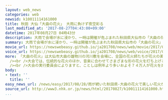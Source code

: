```yaml
---
layout: web_news
categories: web
newsid: k10011114161000
title: 秋田 大仙「大曲の花火」 大雨に負けず夜空彩る
last_modified_at: '2017-08-27T04:43:00+09:00'
datetime: 2017年08月27日 04時43分
description: 大雨で会場が水に浸かり、一時は開催が危ぶまれた秋田県大仙市の「大曲の花火」が２６日夜、予定どおりに行われ、全国の花火師たちが技を尽くした１万８０００発の花火が夜空を彩りました。
summary: 大雨で会場が水に浸かり、一時は開催が危ぶまれた秋田県大仙市の「大曲の花火」が２６日夜、予定どおりに行われ、全国の花火師たちが技を尽くした１万８０００発の花火が夜空を彩りました。
movie_url: https://newswebeasy.github.io/ja201708/news/web/movie/2017/08/28/k10011114161000.mp4
voice_url: https://newswebeasy.github.io/ja201708/news/web/voice/2017/08/28/k10011114161000.mp3
more: 「大曲の花火」は大仙市大曲の雄物川の河川敷を会場に、全国の花火師たちが花火の美しさや独創性を競う花火大会です。<br />９１回目となることしは、大会前日まで続いた大雨で会場が水に浸かり、一時、開催が危ぶまれましたが、当日の未明まで復旧作業が続けられ開催にこぎ着けました。<br
  /><br />大会では、伝統的な花火のほか、音楽に合わせてさまざまな形の花火を打ち上げる「創造花火」などが次々と披露されました。<br />また、地元の秋田の花火師たちが協力して作り上げた花火、「生命（いのち）のまつり」も披露され、およそ２４００発の花火が息つく間もなく夜空を彩ると、観客から大きな歓声が上がっていました。<br
  /><br />大会の実行委員会によりますと、ことしは例年より多いおよそ７４万人が花火を楽しんだということです。<br /><br />山形県から友人と訪れた大学４年の女子学生は「大雨の影響で中止になるかと不安でしたが、大学生活の最後に来ることできて本当によかったです。とてもきれいで感動しました」と話していました。
body:
- text: ''
  title: ''
easy_news_url: /news/easy/2017/08/28/雨が続いた秋田県-大曲の花火で美しい花火が上がる/
source_url: http://www3.nhk.or.jp/news/html/20170827/k10011114161000.html
...
```

